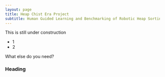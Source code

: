 ```yaml
---
layout: page
title: Heap Chist Era Project
subtitle: Human Guided Learning and Benchmarking of Robotic Heap Sorting
---
```


This is still under construction
- 1
- 2

What else do you need?

### Heading 
